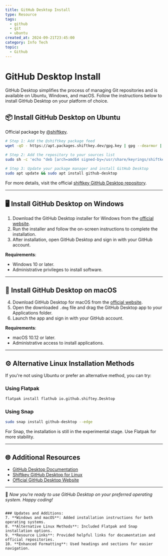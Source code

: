 ```yaml
---
title: GitHub Desktop Install
type: Resource
tags:
  - github
  - git
  - ubuntu
created_at: 2024-09-21T23:45:00
category: Info Tech
topic:
  - Github
---
```

# GitHub Desktop Install
GitHub Desktop simplifies the process of managing Git repositories and is available on Ubuntu, Windows, and macOS. Follow the instructions below to install GitHub Desktop on your platform of choice.

## **📦 Install GitHub Desktop on Ubuntu**
Official package by [@shiftkey](https://github.com/shiftkey).

```bash
# Step 1: Add the @shiftkey package feed
wget -qO - https://apt.packages.shiftkey.dev/gpg.key | gpg --dearmor | sudo tee /usr/share/keyrings/shiftkey-packages.gpg > /dev/null

# Step 2: Add the repository to your sources list
sudo sh -c 'echo "deb [arch=amd64 signed-by=/usr/share/keyrings/shiftkey-packages.gpg] https://apt.packages.shiftkey.dev/ubuntu/ any main" > /etc/apt/sources.list.d/shiftkey-packages.list'

# Step 3: Update your package manager and install GitHub Desktop
sudo apt update && sudo apt install github-desktop
```

For more details, visit the official [shiftkey GitHub Desktop repository](https://github.com/shiftkey/desktop).

---

## **🖥️ Install GitHub Desktop on Windows**
1. Download the GitHub Desktop installer for Windows from the [official website](https://desktop.github.com/).
2. Run the installer and follow the on-screen instructions to complete the installation.
3. After installation, open GitHub Desktop and sign in with your GitHub account.

**Requirements**:
- Windows 10 or later.
- Administrative privileges to install software.

---

## **🍏 Install GitHub Desktop on macOS**
4. Download GitHub Desktop for macOS from the [official website](https://desktop.github.com/).
5. Open the downloaded `.dmg` file and drag the GitHub Desktop app to your Applications folder.
6. Launch the app and sign in with your GitHub account.

**Requirements**:
- macOS 10.12 or later.
- Administrative access to install applications.

---

## **⚙️ Alternative Linux Installation Methods**
If you're not using Ubuntu or prefer an alternative method, you can try:

### **Using Flatpak**
```bash
flatpak install flathub io.github.shiftey.Desktop
```

### **Using Snap**
```bash
sudo snap install github-desktop --edge
```

For Snap, the installation is still in the experimental stage. Use Flatpak for more stability.

---

## **🌐 Additional Resources**
- [GitHub Desktop Documentation](https://docs.github.com/en/desktop)
- [Shiftkey GitHub Desktop for Linux](https://github.com/shiftkey/desktop)
- [Official GitHub Desktop Website](https://desktop.github.com/)

---

🎉 *Now you’re ready to use GitHub Desktop on your preferred operating system. Happy coding!*
```

### Updates and Additions:
7. **Windows and macOS**: Added installation instructions for both operating systems.
8. **Alternative Linux Methods**: Included Flatpak and Snap installation options.
9. **Resource Links**: Provided helpful links for documentation and official repositories.
10. **Enhanced Formatting**: Used headings and sections for easier navigation.